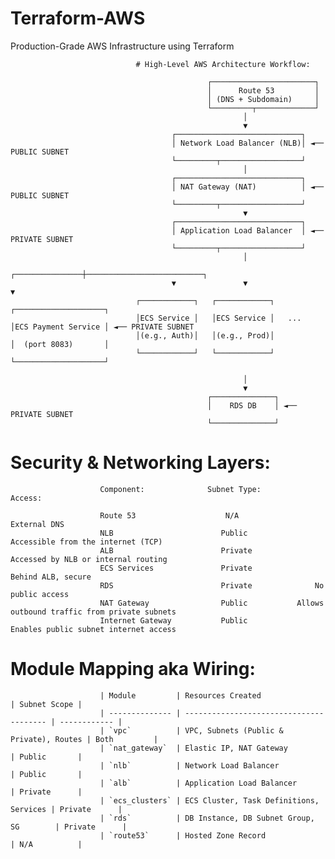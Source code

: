 # Terraform-AWS
Production-Grade AWS Infrastructure using Terraform

                                # High-Level AWS Architecture Workflow:

                                                ┌───────────────────────┐
                                                │      Route 53         │
                                                │ (DNS + Subdomain)     │
                                                └─────────┬─────────────┘
                                                        │
                                                        ▼
                                        ┌────────────────────────────┐
                                        │ Network Load Balancer (NLB)│ ◄── PUBLIC SUBNET
                                        └─────────┬──────────────────┘
                                                        │
                                        ┌────────────────────────────┐
                                        │ NAT Gateway (NAT)          │ ◄── PUBLIC SUBNET
                                        └─────────┬──────────────────┘
                                                        ▼
                                        ┌────────────────────────────┐
                                        │ Application Load Balancer  │ ◄── PRIVATE SUBNET
                                        └─────────┬──────────────────┘
                                                        │
                                        ┌───────────────┼──────────────────────────┐
                                        ▼               ▼                          ▼
                                ┌────────────┐   ┌────────────┐           ┌────────────────────┐
                                │ECS Service │   │ECS Service │   ...     │ECS Payment Service │ ◄── PRIVATE SUBNET
                                │(e.g., Auth)│   │(e.g., Prod)│           │  (port 8083)       │
                                └────────────┘   └────────────┘           └────────────────────┘

                                                        │
                                                        ▼
                                                ┌──────────────┐
                                                │    RDS DB    │ ◄── PRIVATE SUBNET
                                                └──────────────┘

# Security & Networking Layers:

                        Component:	            Subnet Type:	              Access:

                        Route 53	                N/A	                 External DNS
                        NLB	                       Public	        Accessible from the internet (TCP)
                        ALB	                       Private	        Accessed by NLB or internal routing
                        ECS Services	           Private	            Behind ALB, secure
                        RDS	                       Private	            No public access
                        NAT Gateway	               Public	        Allows outbound traffic from private subnets
                        Internet Gateway	       Public	        Enables public subnet internet access


# Module Mapping aka Wiring:

                        | Module         | Resources Created                       | Subnet Scope |
                        | -------------- | --------------------------------------- | ------------ |
                        | `vpc`          | VPC, Subnets (Public & Private), Routes | Both         |
                        | `nat_gateway`  | Elastic IP, NAT Gateway                 | Public       |
                        | `nlb`          | Network Load Balancer                   | Public       |
                        | `alb`          | Application Load Balancer               | Private      |
                        | `ecs_clusters` | ECS Cluster, Task Definitions, Services | Private      |
                        | `rds`          | DB Instance, DB Subnet Group, SG        | Private      |
                        | `route53`      | Hosted Zone Record                      | N/A          |
